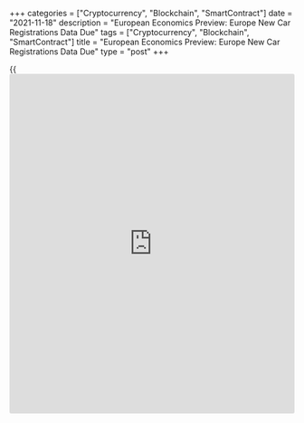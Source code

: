 +++
categories = ["Cryptocurrency", "Blockchain", "SmartContract"]
date = "2021-11-18"
description = "European Economics Preview: Europe New Car Registrations Data Due"
tags = ["Cryptocurrency", "Blockchain", "SmartContract"]
title = "European Economics Preview: Europe New Car Registrations Data Due"
type = "post"
+++

{{<iframe id="large-banner" src="https://www.bounty.group/#slide=19.0" width="100%" height="600" scrolling="no" style="border: 0px solid rgb(216, 221, 230); border-radius: 3px;">}}

Passenger car sales data from Europe is due on Thursday, headlining a
light day for the European economic [news](https://www.letsplayfx.com/blog/forex-news-website/).

At 2.00 am ET, the European Automobile Manufacturers' Association is
scheduled to issue new car registrations for October. Sales had declined
23.1 percent annually in September.

In the meantime, Swiss foreign trade data is due.

At 3.30 am ET, Statistics Sweden releases unemployment data for October.

At 7.00 am ET, Turkey's central bank announces its interest rate
decision. The bank is expected to cut its one-week repo rate to 15.00
percent from 16.00 percent.

For comments and feedback [contact](https://www.playgroundfx.com/contact/): editorial@rtt[news](https://www.letsplayfx.com/blog/forex-news-website/).com

[Economic News][1]

 **What parts of the world are seeing the best (and worst) economic
performances lately? Click[here][2] to check out our [Econ Scorecard][2]
and find out! See up-to-the-moment [ranking](https://www.playgroundfx.com/blog/crypto-exchange-ranking/)s for the best and worst
performers in [GDP][3], [unemployment rate][4], [inflation][5] and much
more.**

   1. www.rtt[news](https://www.letsplayfx.com/blog/forex-news-website/).com/Content/EconomicNews.aspx
   2. www.rtt[news](https://www.letsplayfx.com/blog/forex-news-website/).com/economic-scorecard/world-rank/PPI/highest-performance.aspx
   3. www.rtt[news](https://www.letsplayfx.com/blog/forex-news-website/).com/economic-scorecard/world-rank/GDP/highest-performance.aspx
   4. www.rtt[news](https://www.letsplayfx.com/blog/forex-news-website/).com/economic-scorecard/world-rank/unemployment-rate/lowest-performance.aspx
   5. www.rtt[news](https://www.letsplayfx.com/blog/forex-news-website/).com/economic-scorecard/world-rank/CPI/highest-performance.aspx